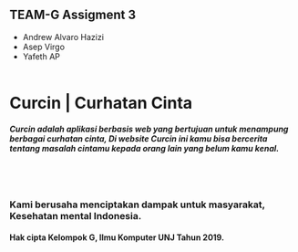 ## TEAM-G Assigment 3
* Andrew Alvaro Hazizi
* Asep Virgo
* Yafeth AP 
<br> <br>

# Curcin | Curhatan Cinta  
<h5> Curcin adalah aplikasi berbasis web yang bertujuan untuk menampung berbagai curhatan cinta,
  Di website Curcin ini kamu bisa bercerita tentang masalah cintamu kepada orang lain yang belum kamu kenal. </h5>
  
  


<br> <br>
<h3> Kami berusaha menciptakan dampak untuk masyarakat, Kesehatan mental Indonesia. </h3> 





#### Hak cipta Kelompok G, Ilmu Komputer UNJ Tahun 2019.


